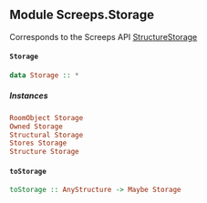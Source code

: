 ## Module Screeps.Storage

Corresponds to the Screeps API [StructureStorage](http://support.screeps.com/hc/en-us/articles/208436805-StructureStorage)

#### `Storage`

``` purescript
data Storage :: *
```

##### Instances
``` purescript
RoomObject Storage
Owned Storage
Structural Storage
Stores Storage
Structure Storage
```

#### `toStorage`

``` purescript
toStorage :: AnyStructure -> Maybe Storage
```


